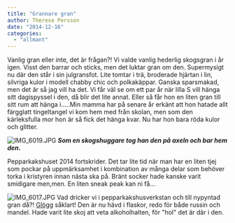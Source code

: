 ```yaml
---
title: "Grannare gran"
author: Therese Persson
date: "2014-12-16"
categories: 
  - "allmant"
---
```


Vanlig gran eller inte, det är frågan?! Vi valde vanlig hederlig skogsgran i år igen. Visst den barrar och sticks, men det luktar gran om den. Supermysigt nu där den står i sin julgransfot. Lite tomtar i trä, broderade hjärtan i lin, silvriga kulor i modell chabby chic och polkakäppar. Ganska sparsmakad, men det är så jag vill ha det. Vi får väl se om ett par år när lilla S vill hänga sitt dagispyssel i den, då blir det lite annat. Eller så får hon en liten gran till sitt rum att hänga i.....Min mamma har på senare år erkänt att hon hatade allt färgglatt tingeltangel vi kom hem med från skolan, men som den kärleksfulla mor hon är så fick det hänga kvar. Nu har hon bara röda kulor och glitter.  
  
![IMG_6019.JPG](/static/img/IMG_6019.jpg)
**_Som en skogshuggare tog han den på axeln och bar hem den_.**

Pepparkakshuset 2014 fortskrider. Det tar lite tid när man har en liten tjej som pockar på uppmärksamhet i kombination av många delar som behöver torka i kristyren innan nästa ska på. Bränt socker hade kanske varit smidigare men,men. En liten sneak peak kan ni få...  
  
![IMG_6017.JPG](/static/img/IMG_6017.jpg)
Vad dricker vi i pepparkakshusverkstan och till nypyntad gran då?! [Glögg](/posts/glogg/) såklart! Den är nu hävd i flaskor, redo för både russin och mandel. Hade varit lite skoj att veta alkoholhalten, för "hol" det är där i den.
